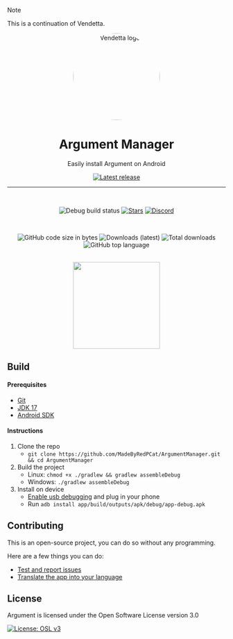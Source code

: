   > [!NOTE]
  > This is a continuation of Vendetta.

<div align="center">

  <img src="images/vendetta_logo.png" alt="Vendetta logo" width="200px" style="border-radius: 50%" />
  
  # Argument Manager

  Easily install Argument on Android

  [![Latest release](https://img.shields.io/github/v/release/MadeByRedPCat/ArgumentManager?color=3AB8BA&display_name=release&label=Latest&style=for-the-badge)](https://github.com/MadeByRedPCat/ArgumentManager/releases/latest)
  
  ---

  <br>

  ![Debug build status](https://img.shields.io/github/actions/workflow/status/MadeByRedPCat/ArgumentManager/build-debug.yml?label=Debug%20Build&logo=github&style=for-the-badge&branch=main)
  [![Stars](https://img.shields.io/github/stars/MadeByRedPCat/ArgumentManager?logo=github&style=for-the-badge)](https://github.com/MadeByRedPCat/ArgumentManager/stargazers)
  [![Discord](https://img.shields.io/discord/1015931589865246730?logo=discord&logoColor=white&style=for-the-badge)](https://discord.gg/n9QQ4XhhJP)
  
  <br>
  
  ![GitHub code size in bytes](https://img.shields.io/github/languages/code-size/vendetta-mod/VendettaManager?logo=github&logoColor=%23fff&style=for-the-badge)
  ![Downloads (latest)](https://img.shields.io/github/downloads/MadeByRedPCat/ArgumentManager/latest/total?style=for-the-badge&logo=github&label=Downloads%20(Latest)&color=blue)
  ![Total downloads](https://img.shields.io/github/downloads/MadeByRedPCat/ArgumentManager/total?style=for-the-badge&logo=github&label=Downloads%20(Total)&color=blue)
  ![GitHub top language](https://img.shields.io/github/languages/top/MadeByRedPCat/ArgumentManager?style=for-the-badge)

  <br>

  <img src="images/screenshot_home.jpg" width="200px">
  
</div>

Build
---

#### Prerequisites
  - [Git](https://git-scm.com/downloads)
  - [JDK 17](https://www.oracle.com/java/technologies/javase/jdk11-archive-downloads.html)
  - [Android SDK](https://developer.android.com/studio)

#### Instructions

1. Clone the repo
    - `git clone https://github.com/MadeByRedPCat/ArgumentManager.git && cd ArgumentManager`
2. Build the project
    - Linux: `chmod +x ./gradlew && gradlew assembleDebug`
    - Windows: `./gradlew assembleDebug`
3. Install on device
    - [Enable usb debugging](https://developer.android.com/studio/debug/dev-options) and plug in your phone
    - Run `adb install app/build/outputs/apk/debug/app-debug.apk`

## Contributing

This is an open-source project, you can do so without any programming.

Here are a few things you can do:

- [Test and report issues](https://github.com/MadeByRedPCat/ArgumentManager/issues/new/choose)
- [Translate the app into your language](https://crowdin.com/project/argument-manager)
    
License
---
Argument is licensed under the Open Software License version 3.0

[![License: OSL v3](https://img.shields.io/badge/License-OSL%20v3-blue.svg?style=for-the-badge)](https://github.com/MadeByRedPCat/ArgumentManager/blob/main/LICENSE)
